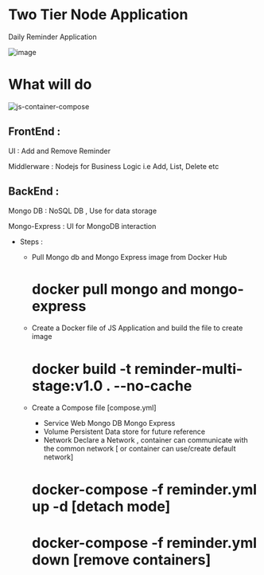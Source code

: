 # Two Tier Node Application

Daily Reminder Application

![image](https://github.com/soumen321/two-tier-node-app/assets/2536037/a960fbb8-4ffb-4878-8418-47a6f80d7e91)

# What will do

![js-container-compose](https://github.com/soumen321/two-tier-node-app/assets/2536037/b21df327-6093-402c-a8c5-16ab402a0908)

## FrontEnd :
   UI : Add and Remove Reminder
   
   Middlerware : Nodejs for Business Logic i.e Add, List, Delete etc 

## BackEnd :

   Mongo DB : NoSQL DB , Use for data storage
   
   Mongo-Express : UI for MongoDB interaction
  

- Steps :
    - Pull Mongo db and Mongo Express image from Docker Hub
       # docker pull mongo and mongo-express
    - Create a Docker file of JS Application and build the file to create image
       # docker build -t reminder-multi-stage:v1.0 . --no-cache
    - Create a Compose file [compose.yml]
         - Service
              Web
              Mongo DB
              Mongo Express
         - Volume
              Persistent Data store for future reference
         - Network
              Declare a Network , container can communicate with the common network [ or container can use/create default network]
           
         # docker-compose -f reminder.yml up -d [detach mode]

         # docker-compose -f reminder.yml down [remove containers]
         





